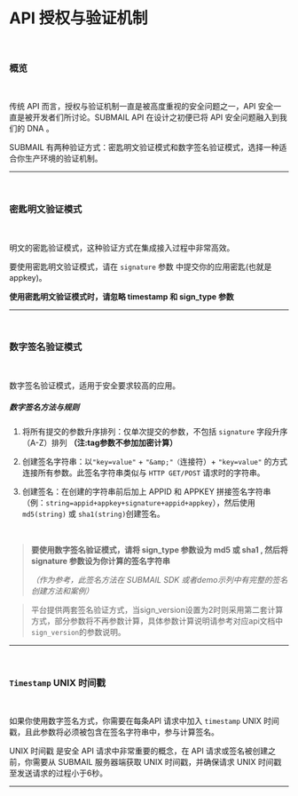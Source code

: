 # API 授权与验证机制

<br>

### **概览**

<br>

传统 API 而言，授权与验证机制一直是被高度重视的安全问题之一，API 安全一直是被开发者们所讨论。SUBMAIL API 在设计之初便已将 API 安全问题融入到我们的 DNA 。

SUBMAIL  有两种验证方式：密匙明文验证模式和数字签名验证模式，选择一种适合你生产环境的验证机制。

---

<br>

### **密匙明文验证模式**

<br>

明文的密匙验证模式，这种验证方式在集成接入过程中非常高效。

要使用密匙明文验证模式，请在 `signature` 参数 中提交你的应用密匙(也就是appkey)。

**使用密匙明文验证模式时，请忽略 timestamp 和 sign_type 参数**

---

<br>

### **数字签名验证模式**

<br>

数字签名验证模式，适用于安全要求较高的应用。


##### *数字签名方法与规则*

1. 将所有提交的参数升序排列：仅单次提交的参数，不包括 `signature` 字段升序（A-Z）排列 **（注:tag参数不参加加密计算）**

2. 创建签名字符串：以`"key=value"`  + `"&amp;"（`连接符）+ `"key=value"` 的方式连接所有参数。此签名字符串类似与  `HTTP GET/POST` 请求时的字符串。

3. 创建签名：在创建的字符串前后加上 APPID 和 APPKEY 拼接签名字符串（例：`string=appid+appkey+signature+appid+appkey`），然后使用 `md5(string)` 或 `sha1(string)`创建签名。

   <br>


> **要使用数字签名验证模式，请将 sign_type 参数设为 md5 或 sha1 , 然后将 signature 参数设为你计算的签名字符串**
>
> _（作为参考，此签名方法在 SUBMAIL SDK 或者demo示列中有完整的签名创建方法和案例）_

> 平台提供两套签名验证方式，当sign_version设置为2时则采用第二套计算方式，部分参数将不再参数计算，具体参数计算说明请参考对应api文档中`sign_version`的参数说明。

---

<br>

### **`Timestamp` UNIX 时间戳**

<br>

如果你使用数字签名方式，你需要在每条API 请求中加入 `timestamp` UNIX 时间戳，且此参数将必须被包含在签名字符串中，参与计算签名。

UNIX 时间戳 是安全 API 请求中非常重要的概念，在 API 请求或签名被创建之前，你需要从 SUBMAIL 服务器端获取 UNIX 时间戳，并确保请求 UNIX 时间戳至发送请求的过程小于6秒。

---